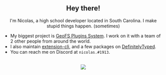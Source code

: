 <h2 align="center">Hey there!</h2>

<p align="center">I'm Nicolas, a high school developer located in South Carolina. I make stupid things happen. (sometimes)</p>

- My biggest project is [GeoFS Plugins System](https://github.com/gpsystem). I work on it with a team of 2 other people from around the world.
- I also maintain [extension-cli](https://github.com/MobileFirstLLC/extension-cli), and a few packages on [DefinitelyTyped](https://github.com/DefinitelyTyped/DefinitelyTyped).
- You can reach me on Discord at `nicolas.#1913`.

<br>
<div align="center">
  <img src="https://github-readme-stats.vercel.app/api?username=nicolas377&show_icons=true&theme=dark&hide_border=true" />
</div>
